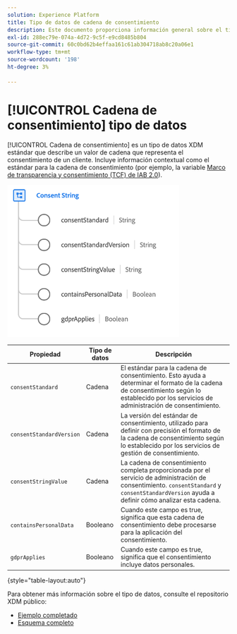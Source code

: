 ```yaml
---
solution: Experience Platform
title: Tipo de datos de cadena de consentimiento
description: Este documento proporciona información general sobre el tipo de datos XDM de cadena de consentimiento.
exl-id: 288ec79e-074a-4d72-9c5f-e9cd8485b804
source-git-commit: 60c0bd62b4effaa161c61ab304718ab8c20a06e1
workflow-type: tm+mt
source-wordcount: '198'
ht-degree: 3%

---
```


# [!UICONTROL Cadena de consentimiento] tipo de datos

[!UICONTROL Cadena de consentimiento] es un tipo de datos XDM estándar que describe un valor de cadena que representa el consentimiento de un cliente. Incluye información contextual como el estándar para la cadena de consentimiento (por ejemplo, la variable [Marco de transparencia y consentimiento (TCF) de IAB 2.0](../field-groups/profile/iab.md)).

![](../images/data-types/consent-string.png)

| Propiedad | Tipo de datos | Descripción |
| --- | --- | --- |
| `consentStandard` | Cadena | El estándar para la cadena de consentimiento. Esto ayuda a determinar el formato de la cadena de consentimiento según lo establecido por los servicios de administración de consentimiento. |
| `consentStandardVersion` | Cadena | La versión del estándar de consentimiento, utilizado para definir con precisión el formato de la cadena de consentimiento según lo establecido por los servicios de gestión de consentimiento. |
| `consentStringValue` | Cadena | La cadena de consentimiento completa proporcionada por el servicio de administración de consentimiento. `consentStandard` y `consentStandardVersion` ayuda a definir cómo analizar esta cadena. |
| `containsPersonalData` | Booleano | Cuando este campo es true, significa que esta cadena de consentimiento debe procesarse para la aplicación del consentimiento. |
| `gdprApplies` | Booleano | Cuando este campo es true, significa que el consentimiento incluye datos personales. |

{style="table-layout:auto"}

Para obtener más información sobre el tipo de datos, consulte el repositorio XDM público:

* [Ejemplo completado](https://github.com/adobe/xdm/blob/master/components/datatypes/consent/consentstring.example.1.json)
* [Esquema completo](https://github.com/adobe/xdm/blob/master/components/datatypes/consent/consentstring.schema.json)
